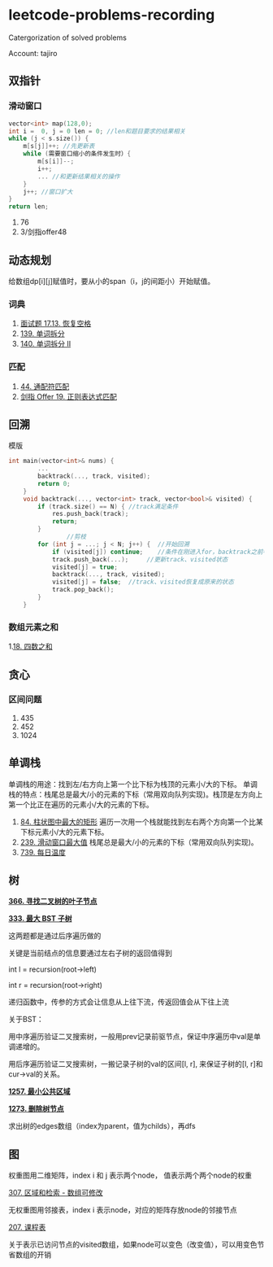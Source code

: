 # leetcode-problems-recording
Catergorization of solved problems  

Account: tajiro  

## 双指针
### 滑动窗口
```cpp
vector<int> map(128,0);
int i =  0, j = 0 len = 0; //len和题目要求的结果相关
while (j < s.size()) {
    m[s[j]]++; //先更新表
    while (需要窗口缩小的条件发生时）{
        m[s[i]]--;
        i++;
        ... //和更新结果相关的操作
    }
    j++; //窗口扩大                 
}
return len;
```  
1. 76
2. 3/剑指offer48
 
## 动态规划
给数组dp[i][j]赋值时，要从小的span（i，j的间距小）开始赋值。
### 词典
1. [面试题 17.13. 恢复空格](https://leetcode-cn.com/problems/re-space-lcci/)
2. [139. 单词拆分](https://leetcode-cn.com/problems/word-break/)
3. [140. 单词拆分 II](https://leetcode-cn.com/problems/word-break-ii/)
### 匹配
1. [44. 通配符匹配](https://leetcode-cn.com/problems/wildcard-matching/)
2. [剑指 Offer 19. 正则表达式匹配](https://leetcode-cn.com/problems/zheng-ze-biao-da-shi-pi-pei-lcof/)

## 回溯
模版
```cpp
int main(vector<int>& nums) {
        ...
        backtrack(..., track, visited);
        return 0;
    }
    void backtrack(..., vector<int> track, vector<bool>& visited) {
        if (track.size() == N) { //track满足条件
            res.push_back(track); 
            return;
        }
				//剪枝
        for (int j = ...; j < N; j++) {  //开始回溯
            if (visited[j]) continue;    //条件在刚进入for，backtrack之前判断
            track.push_back(...);     //更新track、visited状态
            visited[j] = true;
            backtrack(..., track, visited);
            visited[j] = false;  //track、visited恢复成原来的状态
            track.pop_back();
        }        
    }
```
### 数组元素之和
1.[18. 四数之和](https://leetcode-cn.com/problems/4sum/)

## 贪心
### 区间问题
1. 435
2. 452
3. 1024

## 单调栈
单调栈的用途：找到左/右方向上第一个比下标为栈顶的元素小/大的下标。
单调栈的特点：栈尾总是最大/小的元素的下标（常用双向队列实现)。栈顶是左方向上第一个比正在遍历的元素小/大的元素的下标。
1. [84. 柱状图中最大的矩形](https://leetcode-cn.com/problems/largest-rectangle-in-histogram/)
遍历一次用一个栈就能找到左右两个方向第一个比某下标元素小/大的元素下标。
2. [239. 滑动窗口最大值](https://leetcode-cn.com/problems/sliding-window-maximum/)
栈尾总是最大/小的元素的下标（常用双向队列实现)。
3. [739. 每日温度](https://leetcode-cn.com/problems/daily-temperatures/)

## 树
****[366. 寻找二叉树的叶子节点](https://leetcode.cn/problems/find-leaves-of-binary-tree/)****

****[333. 最大 BST 子树](https://leetcode.cn/problems/largest-bst-subtree/)****

这两题都是通过后序遍历做的

关键是当前结点的信息要通过左右子树的返回值得到

int l = recursion(root→left)

int r = recursion(root→right)

递归函数中，传参的方式会让信息从上往下流，传返回值会从下往上流

关于BST：

用中序遍历验证二叉搜索树，一般用prev记录前驱节点，保证中序遍历中val是单调递增的。

用后序遍历验证二叉搜索树，一搬记录子树的val的区间[l, r], 来保证子树的[l, r]和cur→val的关系。

****[1257. 最小公共区域](https://leetcode.cn/problems/smallest-common-region/)****

****[1273. 删除树节点](https://leetcode.cn/problems/delete-tree-nodes/)****

求出树的edges数组（index为parent，值为childs），再dfs

## 图
权重图用二维矩阵，index i 和 j 表示两个node， 值表示两个两个node的权重

[307. 区域和检索 - 数组可修改](https://leetcode.cn/problems/range-sum-query-mutable/description/)

无权重图用邻接表，index i 表示node，对应的矩阵存放node的邻接节点

[207. 课程表](https://leetcode.cn/problems/course-schedule/?envType=study-plan-v2&envId=top-100-liked)

关于表示已访问节点的visited数组，如果node可以变色（改变值），可以用变色节省数组的开销

